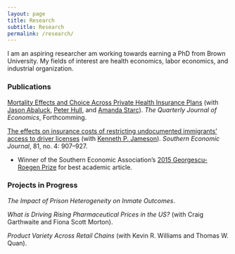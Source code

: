 ```yaml
---
layout: page
title: Research
subtitle: Research
permalink: /research/
---
```


I am an aspiring researcher am working towards earning a PhD from Brown University.  My fields of interest are health economics, labor economics, and industrial organization.

### Publications

[Mortality Effects and Choice Across Private Health Insurance Plans](https://academic.oup.com/qje/advance-article-abstract/doi/10.1093/qje/qjab017/6270892) (with [Jason Abaluck](https://twitter.com/jabaluck?lang=en), [Peter Hull](https://about.peterhull.net), and [Amanda Starc](https://sites.google.com/site/amandastarc/)). _The Quarterly Journal of Economics_, Forthcomming.

[The effects on insurance costs of restricting undocumented immigrants’ access to driver licenses](http://onlinelibrary.wiley.com/doi/10.1002/soej.12022/full) (with [Kenneth P. Jameson](http://content.csbs.utah.edu/~jameson)). _Southern Economic Journal_, 81, no. 4: 907–927.
- Winner of the Southern Economic Association’s [2015 Georgescu-Roegen Prize](https://www.southerneconomic.org/the-georgescu-roegen-prize) for best academic article.

### Projects in Progress

_The Impact of Prison Heterogeneity on Inmate Outcomes_.

_What is Driving Rising Pharmaceutical Prices in the US?_ (with Craig Garthwaite and Fiona Scott Morton).

_Product Variety Across Retail Chains_ (with Kevin R. Williams and Thomas W. Quan).

